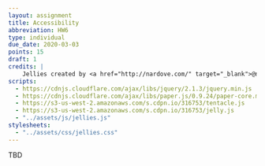 ```yaml
---
layout: assignment
title: Accessibility
abbreviation: HW6
type: individual
due_date: 2020-03-03
points: 15
draft: 1
credits: |
    Jellies created by <a href="http://nardove.com/" target="_blank">@nardove</a>
scripts:
  - https://cdnjs.cloudflare.com/ajax/libs/jquery/2.1.3/jquery.min.js
  - https://cdnjs.cloudflare.com/ajax/libs/paper.js/0.9.24/paper-core.min.js
  - https://s3-us-west-2.amazonaws.com/s.cdpn.io/316753/tentacle.js
  - https://s3-us-west-2.amazonaws.com/s.cdpn.io/316753/jelly.js
  - "../assets/js/jellies.js"
stylesheets:
  - "../assets/css/jellies.css"
---
```


TBD

<!-- canvas goes at the end to get jellies to work -->
<canvas id="my_canvas" resize></canvas>